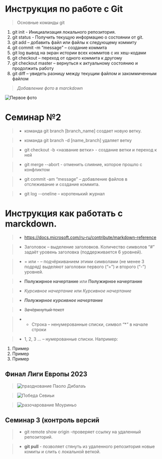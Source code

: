 # Инструкция по работе с Git

> Основные команды git

1. git init  - Инициализация локального репозитория. 
2. git status - Получить текущую информацию о состоянии от git. 
3. git add – добавить файл или файлы к следующему коммиту
4. git commit -m “message” – создание коммита
5. git log вывод на экран истории всех коммитов с их хеш-кодами
6. git checkout – переход от одного коммита к другому
7. git checkout master – вернуться к актуальному состоянию и продолжить работу
8. git diff – увидеть разницу между текущим файлом и закоммиченным файлом

> *Добавление фото в marckdown*

![Первое фото](https://sun6-23.userapi.com/s/v1/if1/cjfZXJWtkcvq69VicL_dug1XxJsv127Rrj5zIttyK8aYxS1dGeJfolp_JjcCYTcl_z_anvvL.jpg?size=1105x1105&quality=96&crop=45,0,1105,1105&ava=1)


# Семинар №2

> * команда git branch [branch_name] создает новую ветку.

> * команда git branch -d [name_branch] удаляет ветку 

> * git checkout  -b <название ветки> - создание ветки и переход к ней

> * git merge --abort - отменить слияние, которое прошло с конфликтом

> * git commit -am “message” – добавление файлов в отслеживание и       создание коммита.

 > * git log --oneline – коротенький журнал

# Инструкция как работать с marckdown.

> * https://docs.microsoft.com/ru-ru/contribute/markdown-reference

> *  Заголовок – выделение заголовков. Количество символов “#” задаёт уровень заголовка  (поддерживается 6 уровней).

> * = или - – подчёркиванием этими символами (не менее 3 подряд) выделяют заголовки  первого (“=”) и второго (“-”) уровней.

> * **Полужирное начертание** или __Полужирное начертание__

> * *Курсивное начертание* или _Курсивное начертание_

> * ***Полужирное курсивное начертание*** 

> * ~~Зачёркнутый текст~~
 
> * * Строка – ненумерованные списки, символ “*” в начале строки

> * 1, 2, 3 … – нумерованные списки. Например:
   1. Пример
   2. Пример
   3. Пример

## Финал Лиги Европы 2023 

> ![празднование Паоло Дибалаъ](https://s74794.cdn.ngenix.net/m/eafd/6514/2b3c/42a7/a5a0/e552/e43e/da50/1600_1000_max.jpeg)

> ![Победа Севиьи](https://smartgambling.ru/storage/app/media/uploaded-files/sevchmleg.jpg)


> ![разочарование Моуриньо](https://cdnn21.img.ria.ru/images/07e7/06/01/1875439889_386:49:2824:1420_1920x0_80_0_0_bdac26c483595a36cec3379de8121fad.jpg)


## Семинар 3 (контроль версий

> * git remote show origin -проверяет ссылку на удаленный репозиторий. 

> *  **git pull** - позволяет стянуть из удаленного репозитория новые комиты и слить с локальной веткой. 